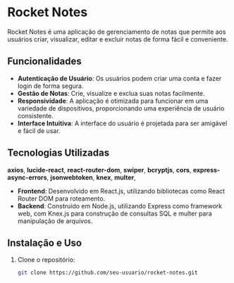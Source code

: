 # Rocket Notes

Rocket Notes é uma aplicação de gerenciamento de notas que permite aos usuários criar, visualizar, editar e excluir notas de forma fácil e conveniente.

## Funcionalidades

- **Autenticação de Usuário**: Os usuários podem criar uma conta e fazer login de forma segura.
- **Gestão de Notas**: Crie, visualize e exclua suas notas facilmente.
- **Responsividade**: A aplicação é otimizada para funcionar em uma variedade de dispositivos, proporcionando uma experiência de usuário consistente.
- **Interface Intuitiva**: A interface do usuário é projetada para ser amigável e fácil de usar.

## Tecnologias Utilizadas

 **axios**,
 **lucide-react**,
 **react-router-dom**,
 **swiper**,
 **bcryptjs**,
 **cors**,
 **express-async-errors**,
 **jsonwebtoken**,
 **knex**,
 **multer**,

- **Frontend**: Desenvolvido em React.js, utilizando bibliotecas como React Router DOM para roteamento.
- **Backend**: Construído em Node.js, utilizando Express como framework web, com Knex.js para construção de consultas SQL e multer para manipulação de arquivos.

## Instalação e Uso

1. Clone o repositório:

   ```bash
   git clone https://github.com/seu-usuario/rocket-notes.git
